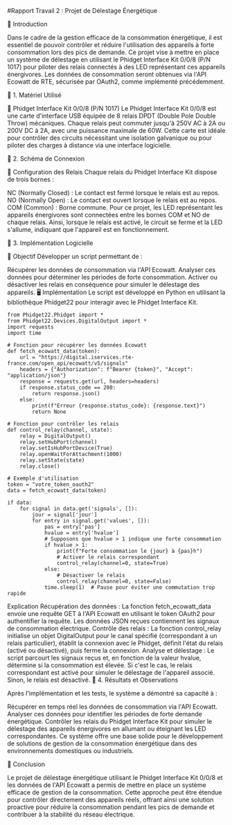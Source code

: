 #Rapport Travail 2 : Projet de Délestage Énergétique

🔹 Introduction

Dans le cadre de la gestion efficace de la consommation énergétique, il est essentiel de pouvoir contrôler et réduire l'utilisation des appareils à forte consommation lors des pics de demande. Ce projet vise à mettre en place un système de délestage en utilisant le Phidget Interface Kit 0/0/8 (P/N 1017) pour piloter des relais connectés à des LED représentant ces appareils énergivores. Les données de consommation seront obtenues via l'API Ecowatt de RTE, sécurisée par OAuth2, comme implémenté précédemment.

🔹 1. Matériel Utilisé

📌 Phidget Interface Kit 0/0/8 (P/N 1017)
Le Phidget Interface Kit 0/0/8 est une carte d'interface USB équipée de 8 relais DPDT (Double Pole Double Throw) mécaniques. Chaque relais peut commuter jusqu'à 250V AC à 2A ou 200V DC à 2A, avec une puissance maximale de 60W. Cette carte est idéale pour contrôler des circuits nécessitant une isolation galvanique ou pour piloter des charges à distance via une interface logicielle.

🔹 2. Schéma de Connexion

📌 Configuration des Relais
Chaque relais du Phidget Interface Kit dispose de trois bornes :

NC (Normally Closed) : Le contact est fermé lorsque le relais est au repos.
NO (Normally Open) : Le contact est ouvert lorsque le relais est au repos.
COM (Common) : Borne commune.
Pour ce projet, les LED représentant les appareils énergivores sont connectées entre les bornes COM et NO de chaque relais. Ainsi, lorsque le relais est activé, le circuit se ferme et la LED s'allume, indiquant que l'appareil est en fonctionnement.

🔹 3. Implémentation Logicielle

📌 Objectif
Développer un script permettant de :

Récupérer les données de consommation via l'API Ecowatt.
Analyser ces données pour déterminer les périodes de forte consommation.
Activer ou désactiver les relais en conséquence pour simuler le délestage des appareils.
🖥️ Implémentation
Le script est développé en Python en utilisant la bibliothèque Phidget22 pour interagir avec le Phidget Interface Kit.
```
from Phidget22.Phidget import *
from Phidget22.Devices.DigitalOutput import *
import requests
import time

# Fonction pour récupérer les données Ecowatt
def fetch_ecowatt_data(token):
    url = "https://digital.iservices.rte-france.com/open_api/ecowatt/v5/signals"
    headers = {"Authorization": f"Bearer {token}", "Accept": "application/json"}
    response = requests.get(url, headers=headers)
    if response.status_code == 200:
        return response.json()
    else:
        print(f"Erreur {response.status_code}: {response.text}")
        return None

# Fonction pour contrôler les relais
def control_relay(channel, state):
    relay = DigitalOutput()
    relay.setHubPort(channel)
    relay.setIsHubPortDevice(True)
    relay.openWaitForAttachment(1000)
    relay.setState(state)
    relay.close()

# Exemple d'utilisation
token = "votre_token_oauth2"
data = fetch_ecowatt_data(token)

if data:
    for signal in data.get('signals', []):
        jour = signal['jour']
        for entry in signal.get('values', []):
            pas = entry['pas']
            hvalue = entry['hvalue']
            # Supposons que hvalue > 1 indique une forte consommation
            if hvalue > 1:
                print(f"Forte consommation le {jour} à {pas}h")
                # Activer le relais correspondant
                control_relay(channel=0, state=True)
            else:
                # Désactiver le relais
                control_relay(channel=0, state=False)
            time.sleep(1)  # Pause pour éviter une commutation trop rapide
```
Explication
Récupération des données : La fonction fetch_ecowatt_data envoie une requête GET à l'API Ecowatt en utilisant le token OAuth2 pour authentifier la requête. Les données JSON reçues contiennent les signaux de consommation électrique.
Contrôle des relais : La fonction control_relay initialise un objet DigitalOutput pour le canal spécifié (correspondant à un relais particulier), établit la connexion avec le Phidget, définit l'état du relais (activé ou désactivé), puis ferme la connexion.
Analyse et délestage : Le script parcourt les signaux reçus et, en fonction de la valeur hvalue, détermine si la consommation est élevée. Si c'est le cas, le relais correspondant est activé pour simuler le délestage de l'appareil associé. Sinon, le relais est désactivé.
🔹 4. Résultats et Observations

Après l'implémentation et les tests, le système a démontré sa capacité à :

Récupérer en temps réel les données de consommation via l'API Ecowatt.
Analyser ces données pour identifier les périodes de forte demande énergétique.
Contrôler les relais du Phidget Interface Kit pour simuler le délestage des appareils énergivores en allumant ou éteignant les LED correspondantes.
Ce système offre une base solide pour le développement de solutions de gestion de la consommation énergétique dans des environnements domestiques ou industriels.

🔹 Conclusion

Le projet de délestage énergétique utilisant le Phidget Interface Kit 0/0/8 et les données de l'API Ecowatt a permis de mettre en place un système efficace de gestion de la consommation. Cette approche peut être étendue pour contrôler directement des appareils réels, offrant ainsi une solution proactive pour réduire la consommation pendant les pics de demande et contribuer à la stabilité du réseau électrique.
